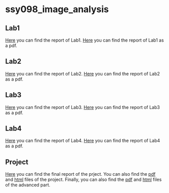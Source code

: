 # ssy098_image_analysis

## Lab1
[Here](https://htmlpreview.github.io/?https://github.com/danielemurgolo/ssy098_image_analysis/blob/main/lab1/lab1.html) you can find the report of Lab1.
[Here](/lab1/lab1.pdf) you can find the report of Lab1 as a pdf.

## Lab2
[Here](https://htmlpreview.github.io/?https://github.com/danielemurgolo/ssy098_image_analysis/blob/main/lab2/lab2.html) you can find the report of Lab2.
[Here](/lab2/lab2.pdf) you can find the report of Lab2 as a pdf.

## Lab3
[Here](https://htmlpreview.github.io/?https://github.com/danielemurgolo/ssy098_image_analysis/blob/main/lab3/lab3.html) you can find the report of Lab3.
[Here](/lab3/lab3.pdf) you can find the report of Lab3 as a pdf.

## Lab4
[Here](https://htmlpreview.github.io/?https://github.com/danielemurgolo/ssy098_image_analysis/blob/main/lab4/lab4.html) you can find the report of Lab4.
[Here](/lab4/lab4.pdf) you can find the report of Lab4 as a pdf.

## Project
[Here](/project/Image_Analysis_Project.pfd) you can find the final report of the prject. You can also find the [pdf](/project/project.pdf) and [html](/project/project.pdf) files of the project. Finally, you can also find the [pdf](/project/advanced_part.pdf) and [html](/project/advanced_part.pdf) files of the advanced part.

